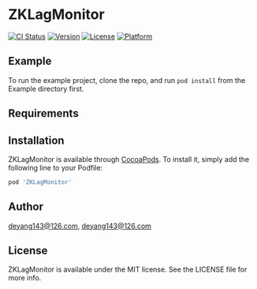 # ZKLagMonitor

[![CI Status](https://img.shields.io/travis/deyang143@126.com/ZKLagMonitor.svg?style=flat)](https://travis-ci.org/deyang143@126.com/ZKLagMonitor)
[![Version](https://img.shields.io/cocoapods/v/ZKLagMonitor.svg?style=flat)](https://cocoapods.org/pods/ZKLagMonitor)
[![License](https://img.shields.io/cocoapods/l/ZKLagMonitor.svg?style=flat)](https://cocoapods.org/pods/ZKLagMonitor)
[![Platform](https://img.shields.io/cocoapods/p/ZKLagMonitor.svg?style=flat)](https://cocoapods.org/pods/ZKLagMonitor)

## Example

To run the example project, clone the repo, and run `pod install` from the Example directory first.

## Requirements

## Installation

ZKLagMonitor is available through [CocoaPods](https://cocoapods.org). To install
it, simply add the following line to your Podfile:

```ruby
pod 'ZKLagMonitor'
```

## Author

deyang143@126.com, deyang143@126.com

## License

ZKLagMonitor is available under the MIT license. See the LICENSE file for more info.
